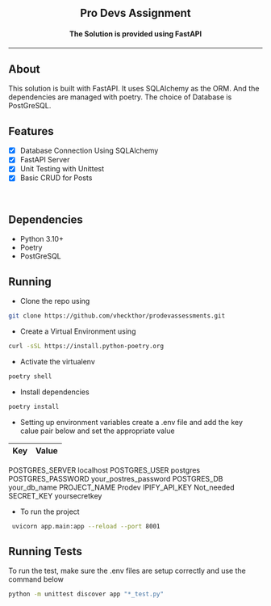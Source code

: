 <p align="center">
<h2 align="center"> Pro Devs Assignment </h2>
<h4 align="center"> The Solution is provided using FastAPI </h4>

---
## About
This solution is built with FastAPI.
It uses SQLAlchemy as the ORM. 
And the dependencies are managed with poetry.
The choice of Database is PostGreSQL.

## Features

- [x] Database Connection Using SQLAlchemy
- [x] FastAPI Server
- [x] Unit Testing with Unittest
- [x] Basic CRUD for Posts

<br>

## Dependencies

- Python 3.10+
- Poetry
- PostGreSQL

## Running

- Clone the repo using

```bash
git clone https://github.com/vheckthor/prodevassessments.git
```

- Create a Virtual Environment using

```bash
curl -sSL https://install.python-poetry.org 
```

- Activate the virtualenv

```bash
poetry shell
```

- Install dependencies

```bash
poetry install
```

- Setting up environment variables
  create a .env file and add the key calue pair below and set the appropriate value

| Key     | Value |
| ----------- | ----------- |
POSTGRES_SERVER localhost
POSTGRES_USER postgres
POSTGRES_PASSWORD your_postres_password
POSTGRES_DB your_db_name
PROJECT_NAME Prodev
IPIFY_API_KEY Not_needed
SECRET_KEY yoursecretkey

- To run the project

```bash
 uvicorn app.main:app --reload --port 8001
```
## Running Tests
To run the test, make sure the .env files are setup correctly and use the command below

```bash
python -m unittest discover app "*_test.py"  
```